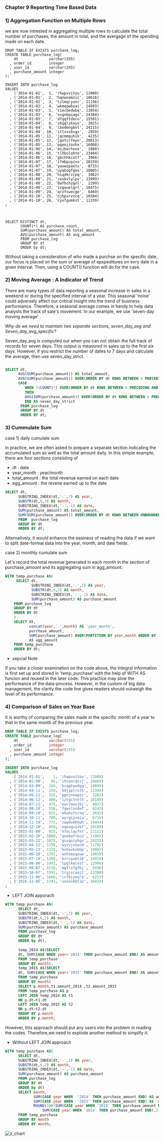 ### Chapter 9 Reporting Time Based Data

### 1) Aggregation Function on Multiple Rows

we are now intrested in aggregating multiple rows to calculate the total number of purchases, the amount in total, and the avergage of the 
spending made on each date. 

```MySQL
DROP TABLE IF EXISTS purchase_log;
CREATE TABLE purchase_log(
    dt              varchar(255)
  , order_id        integer
  , user_id         varchar(255)
  , purchase_amount integer
);

INSERT INTO purchase_log
VALUES
    ('2014-01-01',  1, 'rhwpvvitou', 13900)
  , ('2014-01-01',  2, 'hqnwoamzic', 10616)
  , ('2014-01-02',  3, 'tzlmqryunr', 21156)
  , ('2014-01-02',  4, 'wkmqqwbyai', 14893)
  , ('2014-01-03',  5, 'ciecbedwbq', 13054)
  , ('2014-01-03',  6, 'svgnbqsagx', 24384)
  , ('2014-01-03',  7, 'dfgqftdocu', 15591)
  , ('2014-01-04',  8, 'sbgqlzkvyn',  3025)
  , ('2014-01-04',  9, 'lbedmngbol', 24215)
  , ('2014-01-04', 10, 'itlvssbsgx',  2059)
  , ('2014-01-05', 11, 'jqcmmguhik',  4235)
  , ('2014-01-05', 12, 'jgotcrfeyn', 28013)
  , ('2014-01-05', 13, 'pgeojzoshx', 16008)
  , ('2014-01-06', 14, 'msjberhxnx',  1980)
  , ('2014-01-06', 15, 'tlhbolohte', 23494)
  , ('2014-01-06', 16, 'gbchhkcotf',  3966)
  , ('2014-01-07', 17, 'zfmbpvpzvu', 28159)
  , ('2014-01-07', 18, 'yauwzpaxtx',  8715)
  , ('2014-01-07', 19, 'uyqboqfgex', 10805)
  , ('2014-01-08', 20, 'hiqdkrzcpq',  3462)
  , ('2014-01-08', 21, 'zosbvlylpv', 13999)
  , ('2014-01-08', 22, 'bwfbchzgnl',  2299)
  , ('2014-01-09', 23, 'zzgauelgrt', 16475)
  , ('2014-01-09', 24, 'qrzfcwecge',  6469)
  , ('2014-01-10', 25, 'njbpsrvvcq', 16584)
  , ('2014-01-10', 26, 'cyxfgumkst', 11339)
;



SELECT DISTINCT dt,
       COUNT(*) AS purchase_count,
	   SUM(purchase_amount) AS total_amount,
       AVG(purchase_amount) AS avg_amount
       FROM purchase_log
       GROUP BY dt
       ORDER by dt;
```


Without taking a consideration of who made a purchse on the specific date, our focus is placed on the sum or average of epxpeditures 
on evry date in a given interval. Then, using a COUNT() function will do for the case. 


### 2) Moving Average : A Indicator of Trend 

There are many types of data reporting a seasonal increase in sales in a weekend or during the specified interval of a year. 
This seasonal 'noise' could adversely affect our critical insight into the trend of business performance. Therefore, a seasonal average comes in handy to help data analysts the track of sale's movement. In our example, we use 'seven-day moving average' .


_Why do we need to maintain two separate sections, seven_day_avg and Seven_day_avg_specific?_

Seven_day_avg is computed out when you can not obtain the full track of records for seven days. This output is measured in sales up
to the first six days. However, if you restrict the number of dates to 7 days and calculate the average, then use seven_day_strict. 
 
 ```sql
 
SELECT dt, 
       AVG(SUM(purchase_amount)) AS total_amount,
       AVG(SUM(purchase_amount)) OVER(ORDER BY dt ROWS BETWEEN 6 PRECEDING AND CURRENT ROW) AS seven_day_avg,
       CASE 
          WHEN 7=COUNT(*) OVER(ORDER BY dt ROWS BETWEEN 6 PRECEDING AND CURRENT ROW) 
          THEN 
          AVG(SUM(purchase_amount)) OVER(ORDER BY dt ROWS BETWEEN 6 PRECEDING AND CURRENT ROW)
          END AS seven_day_strict
		FROM purchase_log
        GROUP BY dt
        ORDER BY dt;
 ```
 
 ### 3) Cummulate Sum 
 
 case 1) daily cumulate sum 
 
 In practice, we are often asked to prepare a separate section indicating the accumulated sum as well as the total amount daily.
 In this simple example, there are four sections consisting of 
 
 - dt : date
 - year_month : year/month
 - total_amount : the total revenue earned on each date
 - agg_amount : the revene earned up to the date
 
 
 ```sql 
 SELECT dt, 
       SUBSTRING_INDEX(dt,'-',1) AS year,
       SUBSTR(dt,6,3) AS month,
       SUBSTRING_INDEX(dt,'-',-1) AS date,
       SUM(purchase_amount) AS total_amount,
       SUM(SUM(purchase_amount)) OVER(ORDER BY dt ROWS BETWEEN UNBOUNDED PRECEDING AND CURRENT ROW) AS agg_amount
       FROM  purchase_log
       GROUP BY dt
       ORDER BY dt;
 ```
Alternatively, it would enhance the easiness of reading the data if we want to split date-format data into the year, month, and date fields.

case 2) monthly cumulate sum

Let's record the total revenue generated in each month in the section of purchase_amount and its aggregating sum in agg_amount. 

```sql
WITH temp_purchase AS(
     SELECT dt,
            SUBSTRING_INDEX(dt,'-',1) AS year,
			SUBSTR(dt,6,2) AS month,
            SUBSTRING_INDEX(dt,'-',-1) AS date,
            SUM(purchase_amount) AS purchase_amount
	FROM purchase_log
    GROUP BY dt
    ORDER BY dt
    )
    SELECT dt,
           concat(year,'-',month) AS 'year_month',
           purchase_amount,
           SUM(purchase_amount) OVER(PARTITION BY year,month ORDER BY  dt ROWS BETWEEN UNBOUNDED PRECEDING AND CURRENT ROW)
           AS agg_amount
	FROM temp_purchase
    ORDER BY dt;
```
- sepcial Note

If you take a closer examination on the code above,   the integral information is first set up and stored in 'temp_purchase' with the help of WITH AS funcion and reused in the later code.  This practice may slow the performance of the data-process. However, in the custom of big data management, the clarity the code line gives readers should outweigh the level of its performance. 


### 4) Comparison of Sales on Year Base  
It is worthy of comparing the sales made in the specific month of a year to that in the same month of the previous year.

```sql
DROP TABLE IF EXISTS purchase_log;
CREATE TABLE purchase_log(
    dt              varchar(255)
  , order_id        integer
  , user_id         varchar(255)
  , purchase_amount integer
);

INSERT INTO purchase_log
VALUES
    ('2014-01-01',    1, 'rhwpvvitou', 13900)
  , ('2014-02-08',   95, 'chtanrqtzj', 28469)
  , ('2014-03-09',  168, 'bcqgtwxdgq', 18899)
  , ('2014-04-11',  250, 'kdjyplrxtk', 12394)
  , ('2014-05-11',  325, 'pgnjnnapsc',  2282)
  , ('2014-06-12',  400, 'iztgctnnlh', 10180)
  , ('2014-07-11',  475, 'eucjmxvjkj',  4027)
  , ('2014-08-10',  550, 'fqwvlvndef',  6243)
  , ('2014-09-10',  625, 'mhwhxfxrxq',  3832)
  , ('2014-10-11',  700, 'wyrgiyvaia',  6716)
  , ('2014-11-10',  775, 'cwpdvmhhwh', 16444)
  , ('2014-12-10',  850, 'eqeaqvixkf', 29199)
  , ('2015-01-09',  925, 'efmclayfnr', 22111)
  , ('2015-02-10', 1000, 'qnebafrkco', 11965)
  , ('2015-03-12', 1075, 'gsvqniykgx', 20215)
  , ('2015-04-12', 1150, 'ayzvjvnocm', 11792)
  , ('2015-05-13', 1225, 'knhevkibbp', 18087)
  , ('2015-06-10', 1291, 'wxhxmzqxuw', 18859)
  , ('2015-07-10', 1366, 'krrcpumtzb', 14919)
  , ('2015-08-08', 1441, 'lpglkecvsl', 12906)
  , ('2015-09-07', 1516, 'mgtlsfgfbj',  5696)
  , ('2015-10-07', 1591, 'trgjscaajt', 13398)
  , ('2015-11-06', 1666, 'ccfbjyeqrb',  6213)
  , ('2015-12-05', 1741, 'onooskbtzp', 26024)
;
```

- LEFT JOIN apporach 

```sql
WITH temp_purchase AS(
      SELECT dt, 
      SUBSTRING_INDEX(dt,'-',1) AS year,
      SUBSTR(dt,6,2) AS month,
      SUBSTRING_INDEX(dt,'-',-1) AS date,
      SUM(purchase_amount) AS purchase_amount
      FROM purchase_log
      GROUP BY dt
      ORDER by dt),
      
      temp_2014 AS(SELECT
      dt, SUM(CASE WHEN year='2014' THEN purchase_amount END) AS amount_2014
      FROM temp_purchase
      GROUP BY month),
      temp_2015 AS(SELECT
      dt, SUM(CASE WHEN year='2015' THEN purchase_amount END) AS amount_2015
      FROM temp_purchase
      GROUP BY month)
      SELECT p.month,t1.amount_2014 ,t2.amount_2015
      FROM temp_purchase AS p
      LEFT JOIN temp_2014 AS t1
      ON p.dt=t1.dt
      LEFT JOIN temp_2015 AS t2
      ON p.dt=t2.dt
      GROUP BY p.month
      ORDER BY p.month;

```
However, this approach should put any users into the problem in reading the codes. 
Therefore,we need to explode another method to simplify it. 

- Without LEFT JOIN approach

```sql
WITH temp_purchase AS(
      SELECT dt, 
      SUBSTRING_INDEX(dt,'-',1) AS year,
      SUBSTR(dt,6,2) AS month,
      SUBSTRING_INDEX(dt,'-',-1) AS date,
      SUM(purchase_amount) AS purchase_amount
      FROM purchase_log
      GROUP BY dt
      ORDER by dt)
      SELECT month,
             SUM(CASE year WHEN  '2014' THEN purchase_amount END) AS amount_2014,
             SUM(CASE year WHEN  '2015' THEN purchase_amount END) AS  amount_2015,
             ROUND(100*SUM(CASE year WHEN '2015' THEN purchase_amount END)/
                 SUM(CASE year WHEN '2014' THEN purchase_amount END),2) AS rate
	  FROM temp_purchase
      GROUP BY month
      ORDER BY month;
```

![z_chart](https://user-images.githubusercontent.com/53164959/62454270-f8ed3b00-b7ae-11e9-9800-ad4fc7e4143d.png)

